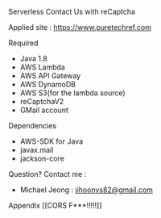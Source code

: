 Serverless Contact Us with reCaptcha 

Applied site : https://www.puretechref.com

Required 
* Java 1.8 
* AWS Lambda
* AWS API Gateway
* AWS DynamoDB
* AWS S3(for the lambda source)
* reCaptchaV2 
* GMail account

Dependencies 
* AWS-SDK for Java
* javax.mail 
* jackson-core 

Question? Contact me :
* Michael Jeong : jihoonys82@gmail.com 

Appendix
[[CORS F***!!!!!]]
